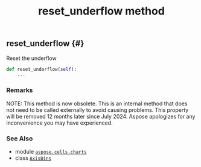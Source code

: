 ﻿---
title: reset_underflow method
second_title: Aspose.Cells for Python via .NET API References
description: 
type: docs
weight: 30
url: /aspose.cells.charts/axisbins/reset_underflow/
is_root: false
---

## reset_underflow {#}

Reset the underflow



```python
def reset_underflow(self):
    ...
```


### Remarks

NOTE: This method is now obsolete. 
This is an internal method that does not need to be called externally to avoid causing problems.
This property will be removed 12 months later since July 2024. 
Aspose apologizes for any inconvenience you may have experienced.


### See Also
* module [`aspose.cells.charts`](../../)
* class [`AxisBins`](/cells/python-net/aspose.cells.charts/axisbins)
